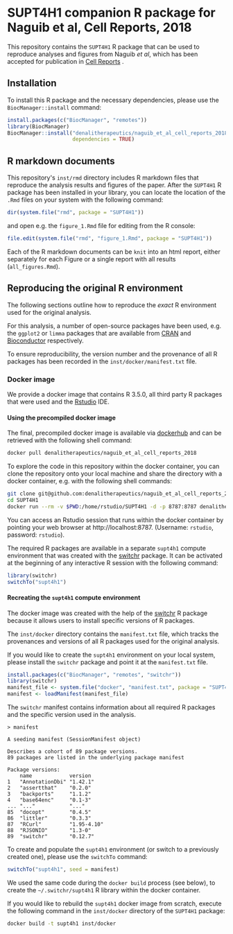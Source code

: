 # SUPT4H1 companion R package for Naguib et al, Cell Reports, 2018

This repository contains the `SUPT4H1` R package that can be used to reproduce
analyses and figures from Naguib *et al*, which has been accepted for
publication in
[Cell Reports](https://www.cell.com/cell-reports/home)
.

## Installation

To install this R package and the necessary dependencies, please use the
`BiocManager::install` command:

```r
install.packages(c("BiocManager", "remotes"))
library(BiocManager)
BiocManager::install("denalitherapeutics/naguib_et_al_cell_reports_2018",
                     dependencies = TRUE)
```

## R markdown documents

This repository's `inst/rmd` directory includes R markdown files that
reproduce the analysis results and figures of the paper. After the `SUPT4H1` R
package has been installed in your library, you can locate the location of the
`.Rmd` files on your system with the following command:

```r
dir(system.file("rmd", package = "SUPT4H1"))
```

and open e.g. the `figure_1.Rmd` file for editing from the R console:

```r
file.edit(system.file("rmd", "figure_1.Rmd", package = "SUPT4H1"))
```

Each of the R markdown documents can be `knit` into an html report, either
separately for each Figure or a single report with all results
(`all_figures.Rmd`).

## Reproducing the original R environment

The following sections outline how to reproduce the *exact* R environment used
for the original analysis.

For this analysis, a number of open-source packages have been used, e.g. the
`ggplot2` or `limma` packages that are available from
[CRAN](https://cran.r-project.org/)
and
[Bioconductor](https://www.bioconductor.org/)
respectively.

To ensure reproducibility, the version number and the provenance of all R
packages has been recorded in the `inst/docker/manifest.txt` file.

### Docker image

We provide a docker image that contains R 3.5.0, all third party R packages 
that were used and the 
[Rstudio](https://www.rstudio.com/products/rstudio/)
IDE. 

#### Using the precompiled docker image

The final, precompiled docker image is available via
[dockerhub](https://hub.docker.com/)
and can be retrieved with the following shell command:

```bash
docker pull denalitherapeutics/naguib_et_al_cell_reports_2018
```

To explore the code in this repository within the docker container, you can
clone the repository onto your local machine and share the directory with
a docker container, e.g. with the following shell commands:

```bash
git clone git@github.com:denalitherapeutics/naguib_et_al_cell_reports_2018.git SUPT4H1
cd SUPT4H1
docker run --rm -v $PWD:/home/rstudio/SUPT4H1 -d -p 8787:8787 denalitherapeutics/naguib_et_al_cell_reports_2018
```

You can access an Rstudio session that runs within the docker container by
pointing your web browser at http://localhost:8787.
(Username: `rstudio`, password: `rstudio`).

The required R packages are available in a separate `supt4h1` compute
environment that was created with the 
[switchr](https://cran.r-project.org/web/packages/switchr/index.html)
package. It can be activated at the beginning of any interactive R
session with the following command:

```r
library(switchr)
switchTo("supt4h1")
```

#### Recreating the `supt4h1` compute environment

The docker image was created with the help of the 
[switchr](https://github.com/gmbecker/switchr) R package because it allows
users to install specific versions of R packages. 

The `inst/docker` directory contains the `manifest.txt` file, which
tracks the provenances and versions of all R packages used for the original 
analysis.

If you would like to create the `supt4h1` environment on your local system,
please install the `switchr` package and point it at the `manifest.txt`
file.

```r
install.packages(c("BiocManager", "remotes", "switchr"))
library(switchr)
manifest_file <- system.file("docker", "manifest.txt", package = "SUPT4H1")
manifest <- loadManifest(manifest_file)
```

The `switchr` manifest contains information about all required R packages and
the specific version used in the analysis.

```
> manifest

A seeding manifest (SessionManifest object)

Describes a cohort of 89 package versions. 
89 packages are listed in the underlying package manifest

Package versions:
    name            version    
1   "AnnotationDbi" "1.42.1"   
2   "assertthat"    "0.2.0"    
3   "backports"     "1.1.2"    
4   "base64enc"     "0.1-3"    
... "..."           "..."      
85  "docopt"        "0.4.5"    
86  "littler"       "0.3.3"    
87  "RCurl"         "1.95-4.10"
88  "RJSONIO"       "1.3-0"    
89  "switchr"       "0.12.7"   
```

To create and populate the `supt4h1` environment (or switch to a previously
created one), please use the `switchTo` command:

```r
switchTo("supt4h1", seed = manifest)
```

We used the same code during the `docker build` process (see below), to
create the `~/.switchr/supt4h1` R library within the docker container.

If you would like to rebuild the `supt4h1` docker image from scratch, execute
the following command in the `inst/docker` directory of the `SUPT4H1` package:

```bash
docker build -t supt4h1 inst/docker
```
